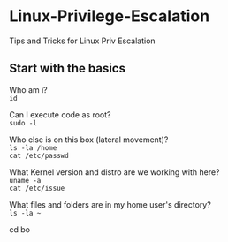 # Linux-Privilege-Escalation
Tips and Tricks for Linux Priv Escalation

## Start with the basics

Who am i?  
`id`

Can I execute code as root?  
`sudo -l`

Who else is on this box (lateral movement)?  
`ls -la /home`  
`cat /etc/passwd`  

What Kernel version and distro are we working with here?  
`uname -a`  
`cat /etc/issue`  

What files and folders are in my home user's directory?  
`ls -la ~`

cd bo
